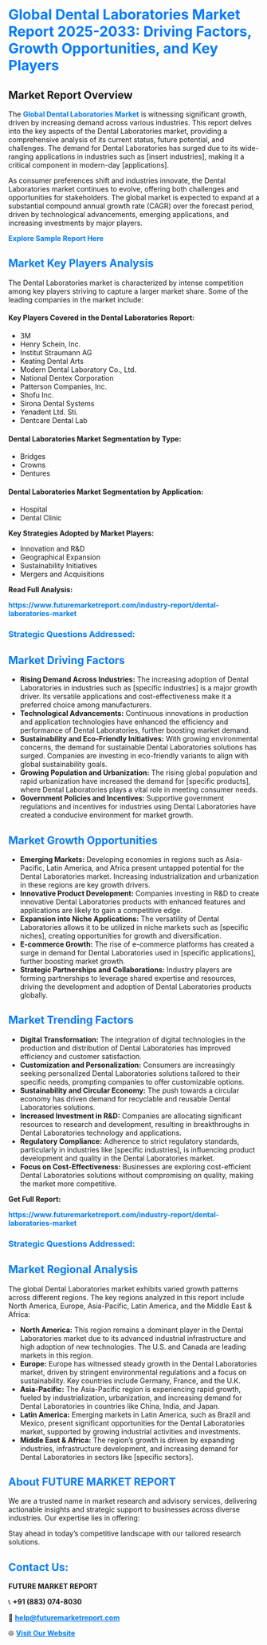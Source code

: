<h1 style="color: #007BFF;">Global Dental Laboratories Market Report 2025-2033: Driving Factors, Growth Opportunities, and Key Players</h1>

<section id="overview">
<h2>Market Report Overview</h2>
<p>The <a href="https://www.futuremarketreport.com/industry-report/dental-laboratories-market" style="color: #007BFF; text-decoration: none;"><strong>Global Dental Laboratories Market</strong></a> is witnessing significant growth, driven by increasing demand across various industries. This report delves into the key aspects of the Dental Laboratories market, providing a comprehensive analysis of its current status, future potential, and challenges. The demand for Dental Laboratories has surged due to its wide-ranging applications in industries such as [insert industries], making it a critical component in modern-day [applications].</p>
<p>As consumer preferences shift and industries innovate, the Dental Laboratories market continues to evolve, offering both challenges and opportunities for stakeholders. The global market is expected to expand at a substantial compound annual growth rate (CAGR) over the forecast period, driven by technological advancements, emerging applications, and increasing investments by major players.</p>
</section>

<section id="overview">
<p><a href="https://www.futuremarketreport.com/request-sample/reportId=62706" style="color: #007BFF; text-decoration: none;"><strong>Explore Sample Report Here</strong></a></p>
</section>

<section id="key-players">
<h2 style="color: #007BFF;">Market Key Players Analysis</h2>
<p>The Dental Laboratories market is characterized by intense competition among key players striving to capture a larger market share. Some of the leading companies in the market include:</p>
<h4>Key Players Covered in the Dental Laboratories Report:</h4>
<ul><li>3M</li><li>Henry Schein, Inc.</li><li>Institut Straumann AG</li><li>Keating Dental Arts</li><li>Modern Dental Laboratory Co., Ltd.</li><li>National Dentex Corporation</li><li>Patterson Companies, Inc.</li><li>Shofu Inc.</li><li>Sirona Dental Systems</li><li>Yenadent Ltd. Sti.</li><li>Dentcare Dental Lab</li></ul>
<h4>Dental Laboratories Market Segmentation by Type:</h4>
<ul><li>Bridges</li><li>Crowns</li><li>Dentures</li></ul>

<h4>Dental Laboratories Market Segmentation by Application:</h4>
<ul><li>Hospital</li><li>Dental Clinic</li></ul>
<p><strong>Key Strategies Adopted by Market Players:</strong></p>
<ul>
<li>Innovation and R&D</li>
<li>Geographical Expansion</li>
<li>Sustainability Initiatives</li>
<li>Mergers and Acquisitions</li>
</ul>
</section>

<section>
<p><strong>Read Full Analysis: </strong></p><a href="https://www.futuremarketreport.com/industry-report/dental-laboratories-market" style="color: #007BFF; text-decoration: none;"><strong>https://www.futuremarketreport.com/industry-report/dental-laboratories-market</strong></a>
<h3 style="color: #007BFF;">Strategic Questions Addressed:</h3>
</section>

<section id="driving-factors">
<h2 style="color: #007BFF;">Market Driving Factors</h2>
<ul>
<li><strong>Rising Demand Across Industries:</strong> The increasing adoption of Dental Laboratories in industries such as [specific industries] is a major growth driver. Its versatile applications and cost-effectiveness make it a preferred choice among manufacturers.</li>
<li><strong>Technological Advancements:</strong> Continuous innovations in production and application technologies have enhanced the efficiency and performance of Dental Laboratories, further boosting market demand.</li>
<li><strong>Sustainability and Eco-Friendly Initiatives:</strong> With growing environmental concerns, the demand for sustainable Dental Laboratories solutions has surged. Companies are investing in eco-friendly variants to align with global sustainability goals.</li>
<li><strong>Growing Population and Urbanization:</strong> The rising global population and rapid urbanization have increased the demand for [specific products], where Dental Laboratories plays a vital role in meeting consumer needs.</li>
<li><strong>Government Policies and Incentives:</strong> Supportive government regulations and incentives for industries using Dental Laboratories have created a conducive environment for market growth.</li>
</ul>
</section>

<section id="growth-opportunities">
<h2 style="color: #007BFF;">Market Growth Opportunities</h2>
<ul>
<li><strong>Emerging Markets:</strong> Developing economies in regions such as Asia-Pacific, Latin America, and Africa present untapped potential for the Dental Laboratories market. Increasing industrialization and urbanization in these regions are key growth drivers.</li>
<li><strong>Innovative Product Development:</strong> Companies investing in R&D to create innovative Dental Laboratories products with enhanced features and applications are likely to gain a competitive edge.</li>
<li><strong>Expansion into Niche Applications:</strong> The versatility of Dental Laboratories allows it to be utilized in niche markets such as [specific niches], creating opportunities for growth and diversification.</li>
<li><strong>E-commerce Growth:</strong> The rise of e-commerce platforms has created a surge in demand for Dental Laboratories used in [specific applications], further boosting market growth.</li>
<li><strong>Strategic Partnerships and Collaborations:</strong> Industry players are forming partnerships to leverage shared expertise and resources, driving the development and adoption of Dental Laboratories products globally.</li>
</ul>
</section>

<section id="trending-factors">
<h2 style="color: #007BFF;">Market Trending Factors</h2>
<ul>
<li><strong>Digital Transformation:</strong> The integration of digital technologies in the production and distribution of Dental Laboratories has improved efficiency and customer satisfaction.</li>
<li><strong>Customization and Personalization:</strong> Consumers are increasingly seeking personalized Dental Laboratories solutions tailored to their specific needs, prompting companies to offer customizable options.</li>
<li><strong>Sustainability and Circular Economy:</strong> The push towards a circular economy has driven demand for recyclable and reusable Dental Laboratories solutions.</li>
<li><strong>Increased Investment in R&D:</strong> Companies are allocating significant resources to research and development, resulting in breakthroughs in Dental Laboratories technology and applications.</li>
<li><strong>Regulatory Compliance:</strong> Adherence to strict regulatory standards, particularly in industries like [specific industries], is influencing product development and quality in the Dental Laboratories market.</li>
<li><strong>Focus on Cost-Effectiveness:</strong> Businesses are exploring cost-efficient Dental Laboratories solutions without compromising on quality, making the market more competitive.</li>
</ul>
</section>

<section>
<p><strong>Get Full Report: </strong></p><a href="https://www.futuremarketreport.com/industry-report/dental-laboratories-market" style="color: #007BFF; text-decoration: none;"><strong>https://www.futuremarketreport.com/industry-report/dental-laboratories-market</strong></a>
<h3 style="color: #007BFF;">Strategic Questions Addressed:</h3>
</section>


<section id="regional-analysis">
<h2 style="color: #007BFF;">Market Regional Analysis</h2>
<p>The global Dental Laboratories market exhibits varied growth patterns across different regions. The key regions analyzed in this report include North America, Europe, Asia-Pacific, Latin America, and the Middle East & Africa:</p>
<ul>
<li><strong>North America:</strong> This region remains a dominant player in the Dental Laboratories market due to its advanced industrial infrastructure and high adoption of new technologies. The U.S. and Canada are leading markets in this region.</li>
<li><strong>Europe:</strong> Europe has witnessed steady growth in the Dental Laboratories market, driven by stringent environmental regulations and a focus on sustainability. Key countries include Germany, France, and the U.K.</li>
<li><strong>Asia-Pacific:</strong> The Asia-Pacific region is experiencing rapid growth, fueled by industrialization, urbanization, and increasing demand for Dental Laboratories in countries like China, India, and Japan.</li>
<li><strong>Latin America:</strong> Emerging markets in Latin America, such as Brazil and Mexico, present significant opportunities for the Dental Laboratories market, supported by growing industrial activities and investments.</li>
<li><strong>Middle East & Africa:</strong> The region’s growth is driven by expanding industries, infrastructure development, and increasing demand for Dental Laboratories in sectors like [specific sectors].</li>
</ul>
</section>

<footer>
<h2 style="color: #007BFF;">About FUTURE MARKET REPORT</h2>
<p>We are a trusted name in market research and advisory services, delivering actionable insights and strategic support to businesses across diverse industries. Our expertise lies in offering:</p>

<p>Stay ahead in today’s competitive landscape with our tailored research solutions.</p>

<h2 style="color: #007BFF;">Contact Us:</h2>
<p><strong>FUTURE MARKET REPORT</strong></p>
<p>📞 <strong>+91 (883) 074-8030</strong></p>
<p>📧 <strong><a href="mailto:help@futuremarketreport.com" style="color: #007BFF;">help@futuremarketreport.com</a></strong></p>
<p>🌐 <strong><a href="https://www.futuremarketreport.com/" style="color: #007BFF;">Visit Our Website</a></strong></p>
</footer>